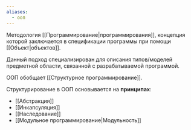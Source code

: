 ```yaml
---
aliases:
  - ооп
---
```

Методология [[Программирование|программирования]], концепция которой заключается в спецификации программы при помощи [[Объект|объектов]].

Данный подход специализирован для описания типов/моделей предметной области, связанной с разрабатываемой программой.

ООП обобщает [[Структурное программирование]].

Структурирование в ООП основывается на **принципах**:

- [[Абстракция]]
- [[Инкапсуляция]]
- [[Наследование]]
- [[Модульное программирование|Модульность]]

